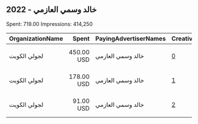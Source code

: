## 2022 - خالد وسمي العازمي 
Spent: 719.00
Impressions: 414,250

|OrganizationName|Spent|PayingAdvertiserNames|CreativeUrls|Impressions|Genders|AgeBrackets|CountryCodes|BillingAddresses|CandidateBallotInformation|
|:---|---:|:---|:---|---:|:---|:---|:---|:---|:---|
|لجولي الكويت|450.00 USD|خالد وسمي العازمي|[0](https://www.snap.com/political-ads/asset/901c7a8ed8156111d18d12f86f3c456db982c65aba26d736cd7ecfce5aa5a400?mediaType=mp4)|265,140||21+|kuwait|"kuwait sabah alahmd,sbah alahmd,50604,KW"||
|لجولي الكويت|178.00 USD|خالد وسمي العازمي|[1](https://www.snap.com/political-ads/asset/405d2b9dbce18ef768c77443fd7230e7f0bbc9318a9cc190027b91634a79a856?mediaType=mp4)|90,565||20+|kuwait|"kuwait sabah alahmd,sbah alahmd,50604,KW"||
|لجولي الكويت|91.00 USD|خالد وسمي العازمي|[2](https://www.snap.com/political-ads/asset/a2276a42db0db8d0105e7fc38668c5d5075c21f7c95f79d90b9a4a1a810c8171?mediaType=mp4)|58,545||21+|kuwait|"kuwait sabah alahmd,sbah alahmd,50604,KW"||
